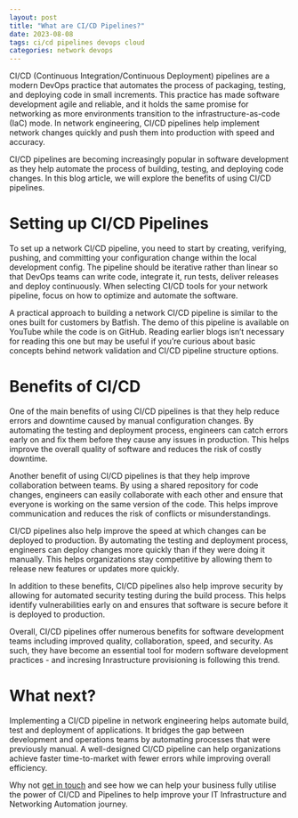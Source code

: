 ```yaml
---
layout: post
title: "What are CI/CD Pipelines?"
date: 2023-08-08
tags: ci/cd pipelines devops cloud
categories: network devops
---
```


CI/CD (Continuous Integration/Continuous Deployment) pipelines are a modern DevOps practice that automates the process of packaging, testing, and deploying code in small increments. This practice has made software development agile and reliable, and it holds the same promise for networking as more environments transition to the infrastructure-as-code (IaC) mode. In network engineering, CI/CD pipelines help implement network changes quickly and push them into production with speed and accuracy.

CI/CD pipelines are becoming increasingly popular in software development as they help automate the process of building, testing, and deploying code changes. In this blog article, we will explore the benefits of using CI/CD pipelines.

# Setting up CI/CD Pipelines
To set up a network CI/CD pipeline, you need to start by creating, verifying, pushing, and committing your configuration change within the local development config. The pipeline should be iterative rather than linear so that DevOps teams can write code, integrate it, run tests, deliver releases and deploy continuously. When selecting CI/CD tools for your network pipeline, focus on how to optimize and automate the software.

A practical approach to building a network CI/CD pipeline is similar to the ones built for customers by Batfish. The demo of this pipeline is available on YouTube while the code is on GitHub. Reading earlier blogs isn’t necessary for reading this one but may be useful if you’re curious about basic concepts behind network validation and CI/CD pipeline structure options.

# Benefits of CI/CD
One of the main benefits of using CI/CD pipelines is that they help reduce errors and downtime caused by manual configuration changes. By automating the testing and deployment process, engineers can catch errors early on and fix them before they cause any issues in production. This helps improve the overall quality of software and reduces the risk of costly downtime.

Another benefit of using CI/CD pipelines is that they help improve collaboration between teams. By using a shared repository for code changes, engineers can easily collaborate with each other and ensure that everyone is working on the same version of the code. This helps improve communication and reduces the risk of conflicts or misunderstandings.

CI/CD pipelines also help improve the speed at which changes can be deployed to production. By automating the testing and deployment process, engineers can deploy changes more quickly than if they were doing it manually. This helps organizations stay competitive by allowing them to release new features or updates more quickly.

In addition to these benefits, CI/CD pipelines also help improve security by allowing for automated security testing during the build process. This helps identify vulnerabilities early on and ensures that software is secure before it is deployed to production.

Overall, CI/CD pipelines offer numerous benefits for software development teams including improved quality, collaboration, speed, and security. As such, they have become an essential tool for modern software development practices - and incresing Inrastructure provisioning is following this trend.

# What next?
Implementing a CI/CD pipeline in network engineering helps automate build, test and deployment of applications. It bridges the gap between development and operations teams by automating processes that were previously manual. A well-designed CI/CD pipeline can help organizations achieve faster time-to-market with fewer errors while improving overall efficiency.

Why not [get in touch](https://www.caci.co.uk/contact/#contact-form) and see how we can help your business fully utilise the power of CI/CD and Pipelines to help improve your IT Infrastructure and Networking Automation journey.
